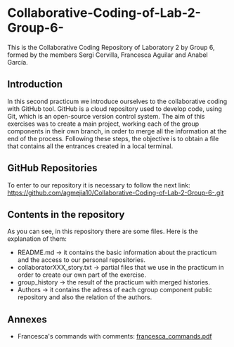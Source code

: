 # Collaborative-Coding-of-Lab-2-Group-6-
This is the Collaborative Coding Repository of Laboratory 2 by Group 6, formed by the members Sergi Cervilla, Francesca Aguilar and Anabel García.

## Introduction
In this second practicum we introduce ourselves to the collaborative coding with GitHub tool. GitHub is a cloud repository used to develop code, using Git, which is an open-source version control system. 
The aim of this exercises was to create a main project, working each of the group components in their own branch, in order to merge all the information at the end of the process. Following these steps, the objective is to obtain a file that contains all the entrances created in a local terminal.

## GitHub Repositories
To enter to our repository it is necessary to follow the next link: https://github.com/agmejia10/Collaborative-Coding-of-Lab-2-Group-6-.git

## Contents in the repository
As you can see, in this repository there are some files. Here is the explanation of them: 
- README.md -> it contains the basic information about the practicum and the access to our personal repositories.
- collaboratorXXX_story.txt -> partial files that we use in the practicum in order to create our own part of the exercise. 
- group_history -> the result of the practicum with merged histories.
- Authors -> it contains the adress of each cgroup component public repository and also the relation of the authors.


## Annexes

* Francesca's commands with comments: [francesca_commands.pdf](https://github.com/agmejia10/Collaborative-Coding-of-Lab-2-Group-6-/files/9802595/francesca_commands.pdf)
